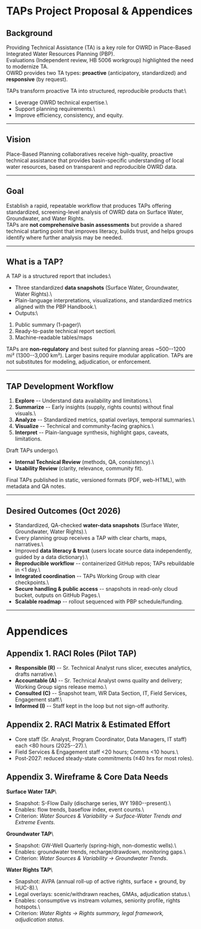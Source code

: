 # TAPs Project Proposal & Appendices

## Background

Providing Technical Assistance (TA) is a key role for OWRD in
Place-Based Integrated Water Resources Planning (PBP).\
Evaluations (Independent review, HB 5006 workgroup) highlighted the need
to modernize TA.\
OWRD provides two TA types: **proactive** (anticipatory, standardized)
and **responsive** (by request).

TAPs transform proactive TA into structured, reproducible products
that:\
- Leverage OWRD technical expertise.\
- Support planning requirements.\
- Improve efficiency, consistency, and equity.

------------------------------------------------------------------------

## Vision

Place-Based Planning collaboratives receive high-quality, proactive
technical assistance that provides basin-specific understanding of local
water resources, based on transparent and reproducible OWRD data.

------------------------------------------------------------------------

## Goal

Establish a rapid, repeatable workflow that produces TAPs offering
standardized, screening-level analysis of OWRD data on Surface Water,
Groundwater, and Water Rights.\
TAPs are **not comprehensive basin assessments** but provide a shared
technical starting point that improves literacy, builds trust, and helps
groups identify where further analysis may be needed.

------------------------------------------------------------------------

## What is a TAP?

A TAP is a structured report that includes:\
- Three standardized **data snapshots** (Surface Water, Groundwater,
Water Rights).\
- Plain-language interpretations, visualizations, and standardized
metrics aligned with the PBP Handbook.\
- Outputs:\
1. Public summary (1-pager)\
2. Ready-to-paste technical report section\
3. Machine-readable tables/maps

TAPs are **non-regulatory** and best suited for planning areas
\~500--1200 mi² (1300--3,000 km²). Larger basins require modular
application. TAPs are not substitutes for modeling, adjudication, or
enforcement.

------------------------------------------------------------------------

## TAP Development Workflow

1.  **Explore** -- Understand data availability and limitations.\
2.  **Summarize** -- Early insights (supply, rights counts) without
    final visuals.\
3.  **Analyze** -- Standardized metrics, spatial overlays, temporal
    summaries.\
4.  **Visualize** -- Technical and community-facing graphics.\
5.  **Interpret** -- Plain-language synthesis, highlight gaps, caveats,
    limitations.

Draft TAPs undergo:\
- **Internal Technical Review** (methods, QA, consistency).\
- **Usability Review** (clarity, relevance, community fit).

Final TAPs published in static, versioned formats (PDF, web-HTML), with
metadata and QA notes.

------------------------------------------------------------------------

## Desired Outcomes (Oct 2026)

-   Standardized, QA-checked **water-data snapshots** (Surface Water,
    Groundwater, Water Rights).\
-   Every planning group receives a TAP with clear charts, maps,
    narratives.\
-   Improved **data literacy & trust** (users locate source data
    independently, guided by a data dictionary).\
-   **Reproducible workflow** -- containerized GitHub repos; TAPs
    rebuildable in \<1 day.\
-   **Integrated coordination** -- TAPs Working Group with clear
    checkpoints.\
-   **Secure handling & public access** -- snapshots in read-only cloud
    bucket, outputs on GitHub Pages.\
-   **Scalable roadmap** -- rollout sequenced with PBP schedule/funding.

------------------------------------------------------------------------

# Appendices

## Appendix 1. RACI Roles (Pilot TAP)

-   **Responsible (R)** -- Sr. Technical Analyst runs slicer, executes
    analytics, drafts narrative.\
-   **Accountable (A)** -- Sr. Technical Analyst owns quality and
    delivery; Working Group signs release memo.\
-   **Consulted (C)** -- Snapshot team, WR Data Section, IT, Field
    Services, Engagement staff.\
-   **Informed (I)** -- Staff kept in the loop but not sign-off
    authority.

## Appendix 2. RACI Matrix & Estimated Effort

-   Core staff (Sr. Analyst, Program Coordinator, Data Managers, IT
    staff) each \<80 hours (2025--27).\
-   Field Services & Engagement staff \<20 hours; Comms \<10 hours.\
-   Post-2027: reduced steady-state commitments (≤40 hrs for most
    roles).

## Appendix 3. Wireframe & Core Data Needs

**Surface Water TAP**\
- Snapshot: S-Flow Daily (discharge series, WY 1980--present).\
- Enables: flow trends, baseflow index, event counts.\
- Criterion: *Water Sources & Variability → Surface-Water Trends and
Extreme Events*.

**Groundwater TAP**\
- Snapshot: GW-Well Quarterly (spring-high, non-domestic wells).\
- Enables: groundwater trends, recharge/drawdown, monitoring gaps.\
- Criterion: *Water Sources & Variability → Groundwater Trends*.

**Water Rights TAP**\
- Snapshot: AVPA (annual roll-up of active rights, surface + ground, by
HUC-8).\
- Legal overlays: scenic/withdrawn reaches, GMAs, adjudication status.\
- Enables: consumptive vs instream volumes, seniority profile, rights
hotspots.\
- Criterion: *Water Rights → Rights summary, legal framework,
adjudication status*.
